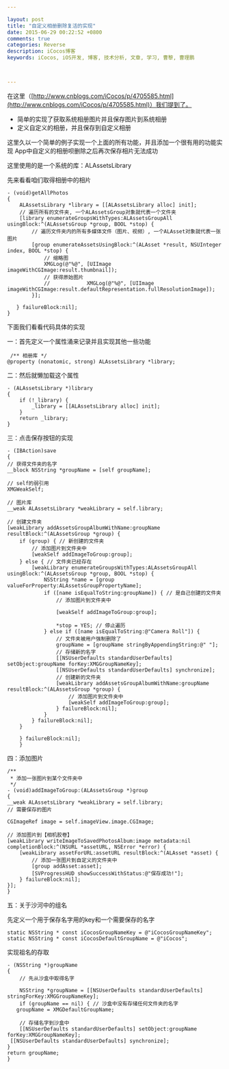 ```yaml
---

layout: post
title: "自定义相册删除复活的实现"
date: 2015-06-29 00:22:52 +0800
comments: true
categories: Reverse
description: iCocos博客
keywords: iCocos, iOS开发, 博客, 技术分析, 文章, 学习, 曹黎, 曹理鹏



---
```




 
在这里（[http://www.cnblogs.com/iCocos/p/4705585.html](http://www.cnblogs.com/iCocos/p/4705585.html)）我们提到了。

* 简单的实现了获取系统相册图片并且保存图片到系统相册
* 定义自定义的相册，并且保存到自定义相册
 
这里久以一个简单的例子实现一个上面的所有功能，并且添加一个很有用的功能实现
App中自定义的相册呗删除之后再次保存相片无法成功
 
 
这里使用的是一个系统的库：ALAssetsLibrary
 


<!--more-->




先来看看咱们取得相册中的相片

	- (void)getAllPhotos
	{
	    ALAssetsLibrary *library = [[ALAssetsLibrary alloc] init];
	    // 遍历所有的文件夹, 一个ALAssetsGroup对象就代表一个文件夹
	    [library enumerateGroupsWithTypes:ALAssetsGroupAll usingBlock:^(ALAssetsGroup *group, BOOL *stop) {
	        // 遍历文件夹内的所有多媒体文件（图片、视频）, 一个ALAsset对象就代表一张图片
	        [group enumerateAssetsUsingBlock:^(ALAsset *result, NSUInteger index, BOOL *stop) {
	            // 缩略图
	            XMGLog(@"%@", [UIImage imageWithCGImage:result.thumbnail]);
	            // 获得原始图片
	            //            XMGLog(@"%@", [UIImage imageWithCGImage:result.defaultRepresentation.fullResolutionImage]);
	        }];
	       
	   } failureBlock:nil];
	}
 

下面我们看看代码具体的实现
 
一：首先定义一个属性涌来记录并且实现其他一些功能

	 /** 相册库 */
	@property (nonatomic, strong) ALAssetsLibrary *library;
 
二：然后就懒加载这个属性

	- (ALAssetsLibrary *)library
	{
	    if (!_library) {
	        _library = [[ALAssetsLibrary alloc] init];
	    }
	    return _library;
	}
 

三：点击保存按钮的实现
   
	- (IBAction)save
	{
    // 获得文件夹的名字
    __block NSString *groupName = [self groupName];
   
    // self的弱引用
    XMGWeakSelf;
   
    // 图片库
    __weak ALAssetsLibrary *weakLibrary = self.library;
   
    // 创建文件夹
    [weakLibrary addAssetsGroupAlbumWithName:groupName resultBlock:^(ALAssetsGroup *group) {
        if (group) { // 新创建的文件夹
            // 添加图片到文件夹中
            [weakSelf addImageToGroup:group];
        } else { // 文件夹已经存在
            [weakLibrary enumerateGroupsWithTypes:ALAssetsGroupAll usingBlock:^(ALAssetsGroup *group, BOOL *stop) {
                NSString *name = [group valueForProperty:ALAssetsGroupPropertyName];
                if ([name isEqualToString:groupName]) { // 是自己创建的文件夹
                    // 添加图片到文件夹中
					
					[weakSelf addImageToGroup:group];
                   
                    *stop = YES; // 停止遍历
                } else if ([name isEqualToString:@"Camera Roll"]) {
                    // 文件夹被用户强制删除了
                    groupName = [groupName stringByAppendingString:@" "];
                    // 存储新的名字
                    [[NSUserDefaults standardUserDefaults] setObject:groupName forKey:XMGGroupNameKey];
                    [[NSUserDefaults standardUserDefaults] synchronize];
                    // 创建新的文件夹
                    [weakLibrary addAssetsGroupAlbumWithName:groupName resultBlock:^(ALAssetsGroup *group) {
                        // 添加图片到文件夹中
                        [weakSelf addImageToGroup:group];
                    } failureBlock:nil];
                }
            } failureBlock:nil];
        }
	
		} failureBlock:nil];
		}

四：添加图片

	/**
	 * 添加一张图片到某个文件夹中
	 */
	- (void)addImageToGroup:(ALAssetsGroup *)group
	{
    __weak ALAssetsLibrary *weakLibrary = self.library;
    // 需要保存的图片
	
	CGImageRef image = self.imageView.image.CGImage;
   
    // 添加图片到【相机胶卷】
    [weakLibrary writeImageToSavedPhotosAlbum:image metadata:nil completionBlock:^(NSURL *assetURL, NSError *error) {
        [weakLibrary assetForURL:assetURL resultBlock:^(ALAsset *asset) {
            // 添加一张图片到自定义的文件夹中
            [group addAsset:asset];
            [SVProgressHUD showSuccessWithStatus:@"保存成功!"];
        } failureBlock:nil];
    }];
	}
 
五：关于沙河中的组名
 
先定义一个用于保存名字用的key和一个需要保存的名字

	static NSString * const iCocosGroupNameKey = @"iCocosGroupNameKey";
	static NSString * const iCocosDefaultGroupName = @"iCocos";
 
实现祖名的存取
	
	- (NSString *)groupName
	{
   		// 先从沙盒中取得名字
   		
		NSString *groupName = [[NSUserDefaults standardUserDefaults] stringForKey:XMGGroupNameKey];
		if (groupName == nil) { // 沙盒中没有存储任何文件夹的名字
       groupName = XMGDefaultGroupName;
      
  		// 存储名字到沙盒中
 		[[NSUserDefaults standardUserDefaults] setObject:groupName forKey:XMGGroupNameKey];
     [[NSUserDefaults standardUserDefaults] synchronize];
   	}
   	return groupName;
	}
 
